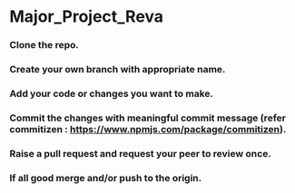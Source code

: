 # Major_Project_Reva

### Clone the repo. 
### Create your own branch with appropriate name.
### Add your code or changes you want to make.
### Commit the changes with meaningful commit message (refer commitizen : https://www.npmjs.com/package/commitizen).
### Raise a pull request and request your peer to review once.
### If all good merge and/or push to the origin.
